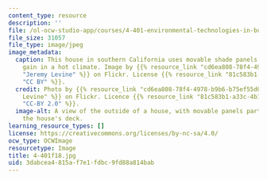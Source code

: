 ```yaml
---
content_type: resource
description: ''
file: /ol-ocw-studio-app/courses/4-401-environmental-technologies-in-buildings-fall-2018/3dabcea4815af7e1fdbc9fd88a814bab_4-401f18.jpg
file_size: 31057
file_type: image/jpeg
image_metadata:
  caption: This house in southern California uses movable shade panels to reduce solar
    gain in a hot climate. Image by {{% resource_link "cd6ea808-78f4-4978-b9b6-b75ef55d0b6c"
    "Jeremy Levine" %}} on Flickr. License {{% resource_link "81c583b1-a33c-4b18-80fc-c64c5689d53b"
    "CC BY" %}}.
  credit: Photo by {{% resource_link "cd6ea808-78f4-4978-b9b6-b75ef55d0b6c" "Jeremy
    Levine" %}} on Flickr. Licence {{% resource_link "81c583b1-a33c-4b18-80fc-c64c5689d53b"
    "CC-BY 2.0" %}}.
  image-alt: A view of the outside of a house, with movable panels partly shading
    the house's deck.
learning_resource_types: []
license: https://creativecommons.org/licenses/by-nc-sa/4.0/
ocw_type: OCWImage
resourcetype: Image
title: 4-401f18.jpg
uid: 3dabcea4-815a-f7e1-fdbc-9fd88a814bab
---
```


